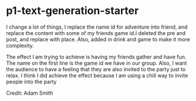 # p1-text-generation-starter

I change a lot of things, I replace the name id for adventure into friend, and replace the content with some of my friends game id.I deleted the pre and post, and replace with place. Also, added in drink and game to make it more complexity.

The effect I am trying to achieve is having my friends gather and have fun. The name on the first line is the game id we have in our group. Also, I want the audience to have a feeling that they are also invited to the party just to relax. I think I did achieve the effect because I am using a chill way to invite people into the party

Credit: Adam Smith
